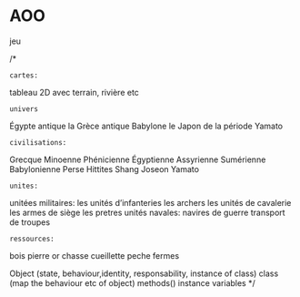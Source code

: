 # AOO
jeu

/*

    cartes:
tableau 2D avec terrain, rivière etc

    univers
Égypte antique
la Grèce antique
Babylone
le Japon de la période Yamato

    civilisations: 
Grecque
Minoenne
Phénicienne
Égyptienne
Assyrienne
Sumérienne
Babylonienne
Perse
Hittites
Shang
Joseon
Yamato

    unites:
 unitées militaires: 
les unités d’infanteries
les archers
les unités de cavalerie
les armes de siège
 les pretres
 unités navales: 
navires de guerre
transport de troupes

    ressources:
bois
pierre
or
chasse
cueillette
peche
fermes


Object (state, behaviour,identity, responsability, instance of class)
class (map the behaviour etc of object)
methods()
instance variables
*/
